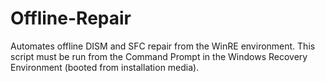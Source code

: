 # Offline-Repair
Automates offline DISM and SFC repair from the WinRE environment.
This script must be run from the Command Prompt in the Windows Recovery Environment (booted from installation media).
